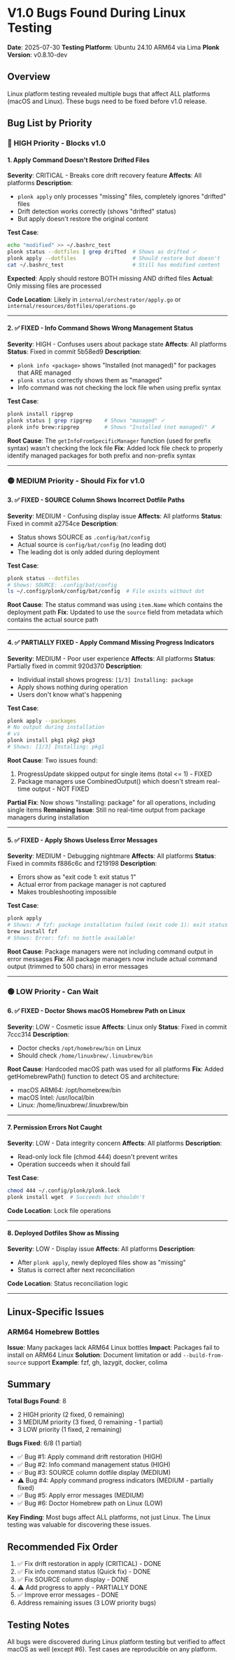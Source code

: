 # V1.0 Bugs Found During Linux Testing

**Date**: 2025-07-30
**Testing Platform**: Ubuntu 24.10 ARM64 via Lima
**Plonk Version**: v0.8.10-dev

## Overview

Linux platform testing revealed multiple bugs that affect ALL platforms (macOS and Linux). These bugs need to be fixed before v1.0 release.

## Bug List by Priority

### 🔴 HIGH Priority - Blocks v1.0

#### 1. Apply Command Doesn't Restore Drifted Files
**Severity**: CRITICAL - Breaks core drift recovery feature
**Affects**: All platforms
**Description**:
- `plonk apply` only processes "missing" files, completely ignores "drifted" files
- Drift detection works correctly (shows "drifted" status)
- But apply doesn't restore the original content

**Test Case**:
```bash
echo "modified" >> ~/.bashrc_test
plonk status --dotfiles | grep drifted  # Shows as drifted ✓
plonk apply --dotfiles                  # Should restore but doesn't
cat ~/.bashrc_test                      # Still has modified content
```

**Expected**: Apply should restore BOTH missing AND drifted files
**Actual**: Only missing files are processed

**Code Location**: Likely in `internal/orchestrator/apply.go` or `internal/resources/dotfiles/operations.go`

---

#### 2. ✅ FIXED - Info Command Shows Wrong Management Status
**Severity**: HIGH - Confuses users about package state
**Affects**: All platforms
**Status**: Fixed in commit 5b58ed9
**Description**:
- `plonk info <package>` shows "Installed (not managed)" for packages that ARE managed
- `plonk status` correctly shows them as "managed"
- Info command was not checking the lock file when using prefix syntax

**Test Case**:
```bash
plonk install ripgrep
plonk status | grep ripgrep    # Shows "managed" ✓
plonk info brew:ripgrep        # Shows "Installed (not managed)" ✗
```

**Root Cause**: The `getInfoFromSpecificManager` function (used for prefix syntax) wasn't checking the lock file
**Fix**: Added lock file check to properly identify managed packages for both prefix and non-prefix syntax

---

### 🟡 MEDIUM Priority - Should Fix for v1.0

#### 3. ✅ FIXED - SOURCE Column Shows Incorrect Dotfile Paths
**Severity**: MEDIUM - Confusing display issue
**Affects**: All platforms
**Status**: Fixed in commit a2754ce
**Description**:
- Status shows SOURCE as `.config/bat/config`
- Actual source is `config/bat/config` (no leading dot)
- The leading dot is only added during deployment

**Test Case**:
```bash
plonk status --dotfiles
# Shows: SOURCE: .config/bat/config
ls ~/.config/plonk/config/bat/config  # File exists without dot
```

**Root Cause**: The status command was using `item.Name` which contains the deployment path
**Fix**: Updated to use the `source` field from metadata which contains the actual source path

---

#### 4. ✅ PARTIALLY FIXED - Apply Command Missing Progress Indicators
**Severity**: MEDIUM - Poor user experience
**Affects**: All platforms
**Status**: Partially fixed in commit 920d370
**Description**:
- Individual install shows progress: `[1/3] Installing: package`
- Apply shows nothing during operation
- Users don't know what's happening

**Test Case**:
```bash
plonk apply --packages
# No output during installation
# vs
plonk install pkg1 pkg2 pkg3
# Shows: [1/3] Installing: pkg1
```

**Root Cause**: Two issues found:
1. ProgressUpdate skipped output for single items (total <= 1) - FIXED
2. Package managers use CombinedOutput() which doesn't stream real-time output - NOT FIXED

**Partial Fix**: Now shows "Installing: package" for all operations, including single items
**Remaining Issue**: Still no real-time output from package managers during installation

---

#### 5. ✅ FIXED - Apply Shows Useless Error Messages
**Severity**: MEDIUM - Debugging nightmare
**Affects**: All platforms
**Status**: Fixed in commits f886c6c and f219198
**Description**:
- Errors show as "exit code 1: exit status 1"
- Actual error from package manager is not captured
- Makes troubleshooting impossible

**Test Case**:
```bash
plonk apply
# Shows: ✗ fzf: package installation failed (exit code 1): exit status 1
brew install fzf
# Shows: Error: fzf: no bottle available!
```

**Root Cause**: Package managers were not including command output in error messages
**Fix**: All package managers now include actual command output (trimmed to 500 chars) in error messages

---

### 🟢 LOW Priority - Can Wait

#### 6. ✅ FIXED - Doctor Shows macOS Homebrew Path on Linux
**Severity**: LOW - Cosmetic issue
**Affects**: Linux only
**Status**: Fixed in commit 7ccc314
**Description**:
- Doctor checks `/opt/homebrew/bin` on Linux
- Should check `/home/linuxbrew/.linuxbrew/bin`

**Root Cause**: Hardcoded macOS path was used for all platforms
**Fix**: Added getHomebrewPath() function to detect OS and architecture:
- macOS ARM64: /opt/homebrew/bin
- macOS Intel: /usr/local/bin
- Linux: /home/linuxbrew/.linuxbrew/bin

---

#### 7. Permission Errors Not Caught
**Severity**: LOW - Data integrity concern
**Affects**: All platforms
**Description**:
- Read-only lock file (chmod 444) doesn't prevent writes
- Operation succeeds when it should fail

**Test Case**:
```bash
chmod 444 ~/.config/plonk/plonk.lock
plonk install wget  # Succeeds but shouldn't
```

**Code Location**: Lock file operations

---

#### 8. Deployed Dotfiles Show as Missing
**Severity**: LOW - Display issue
**Affects**: All platforms
**Description**:
- After `plonk apply`, newly deployed files show as "missing"
- Status is correct after next reconciliation

**Code Location**: Status reconciliation logic

---

## Linux-Specific Issues

### ARM64 Homebrew Bottles
**Issue**: Many packages lack ARM64 Linux bottles
**Impact**: Packages fail to install on ARM64 Linux
**Solution**: Document limitation or add `--build-from-source` support
**Example**: fzf, gh, lazygit, docker, colima

## Summary

**Total Bugs Found**: 8
- 2 HIGH priority (2 fixed, 0 remaining)
- 3 MEDIUM priority (3 fixed, 0 remaining - 1 partial)
- 3 LOW priority (1 fixed, 2 remaining)

**Bugs Fixed**: 6/8 (1 partial)
- ✅ Bug #1: Apply command drift restoration (HIGH)
- ✅ Bug #2: Info command management status (HIGH)
- ✅ Bug #3: SOURCE column dotfile display (MEDIUM)
- ⚠️  Bug #4: Apply command progress indicators (MEDIUM - partially fixed)
- ✅ Bug #5: Apply error messages (MEDIUM)
- ✅ Bug #6: Doctor Homebrew path on Linux (LOW)

**Key Finding**: Most bugs affect ALL platforms, not just Linux. The Linux testing was valuable for discovering these issues.

## Recommended Fix Order

1. ✅ Fix drift restoration in apply (CRITICAL) - DONE
2. ✅ Fix info command status (Quick fix) - DONE
3. ✅ Fix SOURCE column display - DONE
4. ⚠️  Add progress to apply - PARTIALLY DONE
5. ✅ Improve error messages - DONE
6. Address remaining issues (3 LOW priority bugs)

## Testing Notes

All bugs were discovered during Linux platform testing but verified to affect macOS as well (except #6). Test cases are reproducible on any platform.
